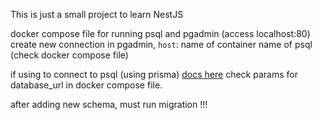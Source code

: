 This is just a small project to learn NestJS


docker compose file for running psql and pgadmin (access localhost:80)
create new connection in pgadmin, `host`: name of container name of psql (check docker compose file)

if using to connect to psql (using prisma) <a href='https://docs.nestjs.com/recipes/prisma'>docs here</a>
check params for database_url in docker compose file.


after adding new schema, must run migration !!!

